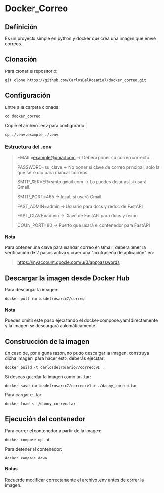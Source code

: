 
# Docker_Correo

## Definición

Es un proyecto simple en python y docker que crea una imagen que envíe correos.

## Clonación

Para clonar el repositorio:

    git clone https://github.com/CarlosDelRosario7/docker_correo.git

## Configuración

Entre a la carpeta clonada:

    cd docker_correo

Copie el archivo .env para configurarlo:

    cp ./.env.example ./.env

### Estructura del .env

> EMAIL=example@gmail.com -> Deberá poner su correo correcto.
> 
> PASSWORD=su_clave -> No poner si clave de correo principal; solo la que se le dio para mandar correos.
> 
> SMTP_SERVER=smtp.gmail.com -> Lo puedes dejar así si usará Gmail.
> 
> SMTP_PORT=465 -> Igual, si usará Gmail.
> 
> FAST_ADMIN=admin -> Usuario para docs y redoc de FastAPI
> 
> FAST_CLAVE=admin -> Clave de FastAPI para docs y redoc
>
> COUN_PORT=80 -> Puerto que usará el contenedor para FastAPI

#### Nota
Para obtener una clave para mandar correo en Gmail, deberá tener la verificación de 2 pasos activa y craer una "contraseña de aplicación" en:
> https://myaccount.google.com/u/0/apppasswords

## Descargar la imagen desde Docker Hub

Para descargar la imagen:

    docker pull carlosdelrosario7/correo

#### Nota
Puedes omitir este paso ejecutando el docker-compose.yaml directamente y la imagen se descargará automáticamente.

## Construcción de la imagen

En caso de, por alguna razón, no pudo descargar la imagen, construya dicha imagen; para hacer esto, deberás ejecutar:

    docker build -t carlosdelrosario7/correo:v1 .

Si deseas guardar la imagen como un .tar:

    docker save carlosdelrosario7/correo:v1 > ./danny_correo.tar

Para cargar el .tar:

    docker load < ./danny_correo.tar

## Ejecución del contenedor

 Para correr el contenedor a partir de la imagen:

    docker compose up -d

Para detener el contenedor:

    docker compose down

#### Notas

Recuerde modificar correctamente el archivo .env antes de correr la imagen.
